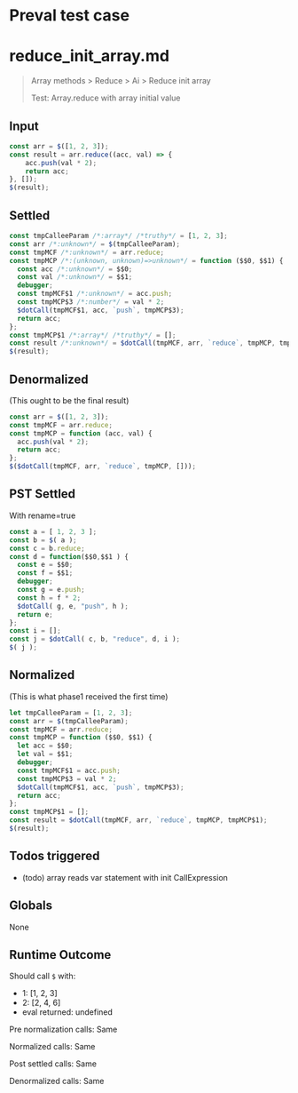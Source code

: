 # Preval test case

# reduce_init_array.md

> Array methods > Reduce > Ai > Reduce init array
>
> Test: Array.reduce with array initial value

## Input

`````js filename=intro
const arr = $([1, 2, 3]);
const result = arr.reduce((acc, val) => {
    acc.push(val * 2);
    return acc;
}, []);
$(result);
`````


## Settled


`````js filename=intro
const tmpCalleeParam /*:array*/ /*truthy*/ = [1, 2, 3];
const arr /*:unknown*/ = $(tmpCalleeParam);
const tmpMCF /*:unknown*/ = arr.reduce;
const tmpMCP /*:(unknown, unknown)=>unknown*/ = function ($$0, $$1) {
  const acc /*:unknown*/ = $$0;
  const val /*:unknown*/ = $$1;
  debugger;
  const tmpMCF$1 /*:unknown*/ = acc.push;
  const tmpMCP$3 /*:number*/ = val * 2;
  $dotCall(tmpMCF$1, acc, `push`, tmpMCP$3);
  return acc;
};
const tmpMCP$1 /*:array*/ /*truthy*/ = [];
const result /*:unknown*/ = $dotCall(tmpMCF, arr, `reduce`, tmpMCP, tmpMCP$1);
$(result);
`````


## Denormalized
(This ought to be the final result)

`````js filename=intro
const arr = $([1, 2, 3]);
const tmpMCF = arr.reduce;
const tmpMCP = function (acc, val) {
  acc.push(val * 2);
  return acc;
};
$($dotCall(tmpMCF, arr, `reduce`, tmpMCP, []));
`````


## PST Settled
With rename=true

`````js filename=intro
const a = [ 1, 2, 3 ];
const b = $( a );
const c = b.reduce;
const d = function($$0,$$1 ) {
  const e = $$0;
  const f = $$1;
  debugger;
  const g = e.push;
  const h = f * 2;
  $dotCall( g, e, "push", h );
  return e;
};
const i = [];
const j = $dotCall( c, b, "reduce", d, i );
$( j );
`````


## Normalized
(This is what phase1 received the first time)

`````js filename=intro
let tmpCalleeParam = [1, 2, 3];
const arr = $(tmpCalleeParam);
const tmpMCF = arr.reduce;
const tmpMCP = function ($$0, $$1) {
  let acc = $$0;
  let val = $$1;
  debugger;
  const tmpMCF$1 = acc.push;
  const tmpMCP$3 = val * 2;
  $dotCall(tmpMCF$1, acc, `push`, tmpMCP$3);
  return acc;
};
const tmpMCP$1 = [];
const result = $dotCall(tmpMCF, arr, `reduce`, tmpMCP, tmpMCP$1);
$(result);
`````


## Todos triggered


- (todo) array reads var statement with init CallExpression


## Globals


None


## Runtime Outcome


Should call `$` with:
 - 1: [1, 2, 3]
 - 2: [2, 4, 6]
 - eval returned: undefined

Pre normalization calls: Same

Normalized calls: Same

Post settled calls: Same

Denormalized calls: Same

